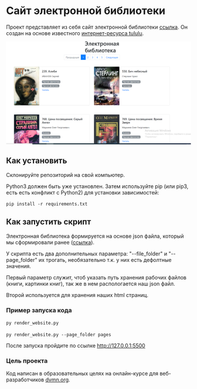 # Сайт электронной библиотеки 

Проект представляет из себя сайт электронной библиотеки [ссылка](https://kodunaiff.github.io/web_online_library/pages/index1.html).
Он создан на основе известного [интернет-ресурса tululu](https://tululu.org/).

![Image alt](pic1.png)

## Как установить
Склонируйте репозиторий на свой компьютер.

Python3 должен быть уже установлен. Затем используйте pip (или pip3, есть есть конфликт с Python2) для установки зависимостей:
```
pip install -r requirements.txt
```

## Как запустить скрипт

Электронная библиотека формируется на основе json файла, который мы сформировали ранее ([ссылка](https://github.com/kodunaiff/Parsing_online_library)).

У скрипта есть два дополнительных параметра: "--file_folder" и "--page_folder" их трогать, необязательно т.к. у них есть дефолтные значения.

Первый параметр служит, чтоб указать путь хранения рабочих файлов (книги, картинки книг), 
так же в нем распологается наш json файл.

Второй используется для хранения наших html страниц.


### Пример запуска кода

````
py render_website.py

py render_website.py --page_folder pages

````

После запуска пройдите по ссылке http://127.0.0.1:5500


### Цель проекта
Код написан в образовательных целях на онлайн-курсе для веб-разработчиков [dvmn.org](https://dvmn.org/).
